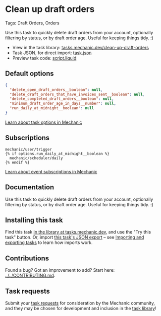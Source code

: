 # Clean up draft orders

Tags: Draft Orders, Orders

Use this task to quickly delete draft orders from your account, optionally filtering by status, or by draft order age. Useful for keeping things tidy. :)

* View in the task library: [tasks.mechanic.dev/clean-up-draft-orders](https://tasks.mechanic.dev/clean-up-draft-orders)
* Task JSON, for direct import: [task.json](../../tasks/clean-up-draft-orders.json)
* Preview task code: [script.liquid](./script.liquid)

## Default options

```json
{
  "delete_open_draft_orders__boolean": null,
  "delete_draft_orders_that_have_invoices_sent__boolean": null,
  "delete_completed_draft_orders__boolean": null,
  "minimum_draft_order_age_in_days__number": null,
  "run_daily_at_midnight__boolean": null
}
```

[Learn about task options in Mechanic](https://learn.mechanic.dev/core/tasks/options)

## Subscriptions

```liquid
mechanic/user/trigger
{% if options.run_daily_at_midnight__boolean %}
  mechanic/scheduler/daily
{% endif %}
```

[Learn about event subscriptions in Mechanic](https://learn.mechanic.dev/core/tasks/subscriptions)

## Documentation

Use this task to quickly delete draft orders from your account, optionally filtering by status, or by draft order age. Useful for keeping things tidy. :)

## Installing this task

Find this task [in the library at tasks.mechanic.dev](https://tasks.mechanic.dev/clean-up-draft-orders), and use the "Try this task" button. Or, import [this task's JSON export](../../tasks/clean-up-draft-orders.json) – see [Importing and exporting tasks](https://learn.mechanic.dev/core/tasks/import-and-export) to learn how imports work.

## Contributions

Found a bug? Got an improvement to add? Start here: [../../CONTRIBUTING.md](../../CONTRIBUTING.md).

## Task requests

Submit your [task requests](https://mechanic.canny.io/task-requests) for consideration by the Mechanic community, and they may be chosen for development and inclusion in the [task library](https://tasks.mechanic.dev/)!
